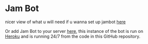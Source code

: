 # Jam Bot

nicer view of what u will need if u wanna set up jambot [here](https://jamieplayz29.github.io/currentjambot)

Or add Jam Bot to your server [here](https://discord.com/api/oauth2/authorize?client_id=709026936919293984&permissions=8&scope=bot%20applications.commands), this instance of the bot is run on [Heroku](https://www.heroku.com/) and is running 24/7 from the code in this GitHub repository.
